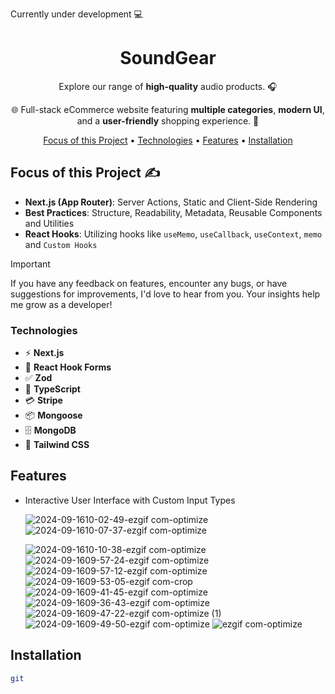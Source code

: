 Currently under development 💻

<div align="center">
  
# SoundGear

Explore our range of **high-quality** audio products. 🎧

🌐 Full-stack eCommerce website featuring **multiple categories**, **modern UI**,<br/>  and a **user-friendly** shopping experience. 🛒


[Focus of this Project](#focus-of-this-project-) •
[Technologies](#technologies) •
[Features](#Features) •
[Installation](#installation)

</div>

## Focus of this Project ✍

<ul>
  <li><strong>Next.js (App Router)</strong>: Server Actions, Static and Client-Side Rendering</li>
  <li><strong>Best Practices</strong>: Structure, Readability, Metadata, Reusable Components and Utilities</li>
  <li><strong>React Hooks</strong>: Utilizing hooks like <code>useMemo</code>, <code>useCallback</code>, <code>useContext</code>, <code>memo</code> and <code>Custom Hooks</code></li>
</ul>

> [!IMPORTANT]
> If you have any feedback on features, encounter any bugs, or have suggestions for improvements, I'd love to hear from you. Your insights help me grow as a developer!


<h3>Technologies</h3>

<ul>
  <li>⚡ <strong>Next.js</strong></li>
  <li>📝 <strong>React Hook Forms</strong></li>
  <li>✅ <strong>Zod</strong></li>
  <li>🔧 <strong>TypeScript</strong></li>
  <li>💳 <strong>Stripe</strong></li>
  <li>📦 <strong>Mongoose</strong></li>
  <li>🗄️ <strong>MongoDB</strong></li>
  <li>🎨 <strong>Tailwind CSS</strong></li>
</ul>

## Features
<ul>
  <li>
Interactive User Interface with Custom Input Types
</li>

![2024-09-1610-02-49-ezgif com-optimize](https://github.com/user-attachments/assets/fb8131ff-78a5-4289-8986-2d6c7837c968)
![2024-09-1610-07-37-ezgif com-optimize](https://github.com/user-attachments/assets/2d6a6d4d-540a-42c0-b7cf-d96abb133cff)

![2024-09-1610-10-38-ezgif com-optimize](https://github.com/user-attachments/assets/bd597657-5140-4971-9425-0ec19ca641a0)
![2024-09-1609-57-24-ezgif com-optimize](https://github.com/user-attachments/assets/b5eca559-b1aa-4156-9183-beff7a10e261)
![2024-09-1609-57-12-ezgif com-optimize](https://github.com/user-attachments/assets/d5da843f-b2bd-4cf1-970c-f93ce6421570)
![2024-09-1609-53-05-ezgif com-crop](https://github.com/user-attachments/assets/ca8e43ec-f595-4068-a51e-433757d6451e)
![2024-09-1609-41-45-ezgif com-optimize](https://github.com/user-attachments/assets/3694fb26-8f54-41b6-b080-7be4bbe0fddb)
![2024-09-1609-36-43-ezgif com-optimize](https://github.com/user-attachments/assets/6dbb7810-ab43-43c2-bd07-9bcf79a12124)
![2024-09-1609-47-22-ezgif com-optimize (1)](https://github.com/user-attachments/assets/15d3a662-91af-4c22-a1e1-79a9d0caf89b)
![2024-09-1609-49-50-ezgif com-optimize](https://github.com/user-attachments/assets/00064bba-a913-473b-ab64-bea0bde888cb)
![ezgif com-optimize](https://github.com/user-attachments/assets/1f4d6be1-8a43-467f-b3e3-3bc92e8e8d3c)




</ul>

## Installation

```bash
git
```

